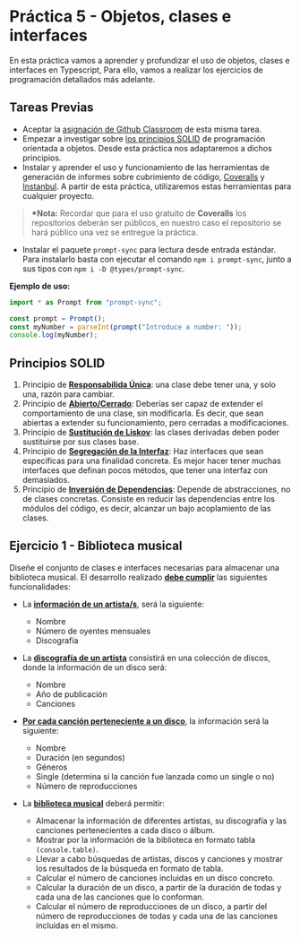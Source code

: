 # Práctica 5 - Objetos, clases e interfaces

En esta práctica vamos a aprender y profundizar el uso de objetos, clases e interfaces en Typescript, Para ello, vamos a realizar los ejercicios de programación detallados más adelante.

## Tareas Previas

- Aceptar la [asignación de Github Classroom](https://classroom.github.com/a/YCQNulZm) de esta misma tarea.
- Empezar a investigar sobre [los principios SOLID](https://samueleresca.net/solid-principles-using-typescript/) de programación orientada a objetos. Desde esta práctica nos adaptaremos a dichos principios.
- Instalar y aprender el uso y funcionamiento de las herramientas de generación de informes sobre cubrimiento de código, [Coveralls](https://coveralls.io/) y [Instanbul](https://istanbul.js.org/). A partir de esta práctica, utilizaremos estas herramientas para cualquier proyecto.

> **\*Nota:** Recordar que para el uso gratuito de **Coveralls** los repositorios deberán ser públicos, en nuestro caso el repositorio se hará público una vez se entregue la práctica.

- Instalar el paquete `prompt-sync` para lectura desde entrada estándar. Para instalarlo basta con ejecutar el comando `npm i prompt-sync`, junto a sus tipos con `npm i -D @types/prompt-sync`.

**Ejemplo de uso:**

```typescript
import * as Prompt from "prompt-sync";

const prompt = Prompt();
const myNumber = parseInt(prompt("Introduce a number: "));
console.log(myNumber);
```

## Principios SOLID

1. Principio de <ins>**Responsabilida Única**</ins>: una clase debe tener una, y solo una, razón para cambiar.
2. Principio de <ins>**Abierto/Cerrado**</ins>: Deberías ser capaz de extender el comportamiento de una clase, sin modificarla. Es decir, que sean abiertas a extender su funcionamiento, pero cerradas a modificaciones.
3. Principio de <ins>**Sustitución de Liskov**</ins>: las clases derivadas deben poder sustituirse por sus clases base.
4. Principio de <ins>**Segregación de la Interfaz**</ins>: Haz interfaces que sean específicas para una finalidad concreta. Es mejor hacer tener muchas interfaces que definan pocos métodos, que tener una interfaz con demasiados.
5. Principio de <ins>**Inversión de Dependencias**</ins>: Depende de abstracciones, no de clases concretas. Consiste en reducir las dependencias entre los módulos del código, es decir, alcanzar un bajo acoplamiento de las clases.

## Ejercicio 1 - Biblioteca musical

Diseñe el conjunto de clases e interfaces necesarias para almacenar una biblioteca musical. El desarrollo realizado <ins>**debe cumplir**</ins> las siguientes funcionalidades:

- La <ins>**información de un artista/s**</ins>, será la siguiente:

  - Nombre
  - Número de oyentes mensuales
  - Discografía

- La <ins>**discografía de un artista**</ins> consistirá en una colección de discos, donde la información de un disco será:

  - Nombre
  - Año de publicación
  - Canciones

- <ins>**Por cada canción perteneciente a un disco**</ins>, la información será la siguiente:

  - Nombre
  - Duración (en segundos)
  - Géneros
  - Single (determina si la canción fue lanzada como un single o no)
  - Número de reproducciones

- La <ins>**biblioteca musical**</ins> deberá permitir:
  - Almacenar la información de diferentes artistas, su discografía y las canciones pertenecientes a cada disco o álbum.
  - Mostrar por la información de la biblioteca en formato tabla `(console.table)`.
  - Llevar a cabo búsquedas de artistas, discos y canciones y mostrar los resultados de la búsqueda en formato de tabla.
  - Calcular el número de canciones incluidas en un disco concreto.
  - Calcular la duración de un disco, a partir de la duración de todas y cada una de las canciones que lo conforman.
  - Calcular el número de reproducciones de un disco, a partir del número de reproducciones de todas y cada una de las canciones incluidas en el mismo.
